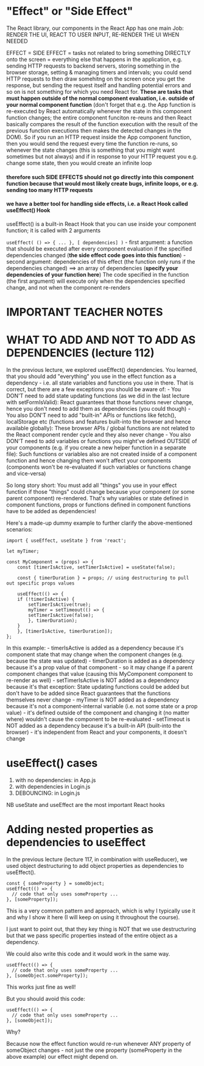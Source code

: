 # "Effect" or "Side Effect"


The React library, our components in the React App has one main Job: RENDER THE UI, REACT TO USER INPUT, RE-RENDER THE UI WHEN NEEDED

EFFECT = SIDE EFFECT = tasks not related to bring something DIRECTLY onto the screen = everything else that happens in the application, e.g. sending HTTP requests to backend servers, storing something in the browser storage, setting & managing timers and intervals; you could send HTTP requests to then draw somehitng on the screen once you get the response, but sending the request itself and handling potential errors and so on is not something for which you need React for. **These are tasks that must happen outside of the normal component evaluation, i.e. outside of your normal component function** (don't forget that e.g. the App function is re-executed by React automatically whenever the state in this component function changes; the entire component funciton re-reuns and then React basically compares the result of the function execution with the result of the previous function executions then makes the detected changes in the DOM). So if you run an HTTP request inside the App component function, then you would send the request every time the function re-runs, so whenever the state changes (this is something that you might want sometimes but not always) and if in response to your HTTP request you e.g. change some state, then you would create an infinite loop

#### therefore such SIDE EFFECTS should not go directly into this component function because that would most likely create bugs, infinite loops, or e.g. sending too many HTTP requests
#### we have a better tool for handling side effects, i.e. a React Hook called **useEffect() Hook**

useEffect() is a built-in React Hook that you can use inside your component function; it is called with 2 arguments

`useEffect( () => { ... }, [ dependencies] )`
    - first argument: a function that should be executed after every component evaluation if the specified dependencies changed (**the side effect code goes into this function**)
    - second argument: dependencies of this effect (the function only runs if the dependencies changed) ==> an array of dependencies (**specify your dependencies of your function here**)
The code specified in the function (the first argument) will execute only when the dependencies specified change, and not when the component re-renders

# IMPORTANT TEACHER NOTES
# WHAT TO ADD AND NOT TO ADD AS DEPENDENCIES (lecture 112)
In the previous lecture, we explored useEffect() dependencies.
You learned, that you should add "everything" you use in the effect function as a dependency - i.e. all state variables and functions you use in there.
That is correct, but there are a few exceptions you should be aware of:
      - You DON'T need to add state updating functions (as we did in the last lecture with setFormIsValid): React guarantees that those functions never change, hence you don't need to add them as dependencies (you could though)
      - You also DON'T need to add "built-in" APIs or functions like fetch(), localStorage etc (functions and features built-into the browser and hence available globally): These browser APIs / global functions are not related to the React component render cycle and they also never change
      - You also DON'T need to add variables or functions you might've defined OUTSIDE of your components (e.g. if you create a new helper function in a separate file): Such functions or variables also are not created inside of a component function and hence changing them won't affect your components (components won't be re-evaluated if such variables or functions change and vice-versa)

So long story short: You must add all "things" you use in your effect function if those "things" could change because your component (or some parent component) re-rendered. That's why variables or state defined in component functions, props or functions defined in component functions have to be added as dependencies!

Here's a made-up dummy example to further clarify the above-mentioned scenarios:

```
import { useEffect, useState } from 'react';
 
let myTimer;
 
const MyComponent = (props) => {
    const [timerIsActive, setTimerIsActive] = useState(false);
 
    const { timerDuration } = props; // using destructuring to pull out specific props values
 
    useEffect(() => {
    if (!timerIsActive) {
        setTimerIsActive(true);
        myTimer = setTimeout(() => {
        setTimerIsActive(false);
        }, timerDuration);
    }
    }, [timerIsActive, timerDuration]);
};

```

In this example:
    - timerIsActive is added as a dependency because it's component state that may change when the component changes (e.g. because the state was updated)
    - timerDuration is added as a dependency because it's a prop value of that component - so it may change if a parent component changes that value (causing this MyComponent component to re-render as well)
    - setTimerIsActive is NOT added as a dependency because it's that exception: State updating functions could be added but don't have to be added since React guarantees that the functions themselves never change
    - myTimer is NOT added as a dependency because it's not a component-internal variable (i.e. not some state or a prop value) - it's defined outside of the component and changing it (no matter where) wouldn't cause the component to be re-evaluated
    - setTimeout is NOT added as a dependency because it's a built-in API (built-into the browser) - it's independent from React and your components, it doesn't change


# useEffect() cases
1. with no dependencies: in App.js
2. with dependencies in Login.js
3. DEBOUNCING: in Login.js

NB useState and useEffect are the most important React hooks


# Adding nested properties as dependencies to useEffect

In the previous lecture (lecture 117, in combination with useReducer), we used object destructuring to add object properties as dependencies to useEffect().

    const { someProperty } = someObject;
    useEffect(() => {
      // code that only uses someProperty ...
    }, [someProperty]);

This is a very common pattern and approach, which is why I typically use it and why I show it here (I will keep on using it throughout the course).

I just want to point out, that they key thing is NOT that we use destructuring but that we pass specific properties instead of the entire object as a dependency.

We could also write this code and it would work in the same way.

    useEffect(() => {
      // code that only uses someProperty ...
    }, [someObject.someProperty]);

This works just fine as well!

But you should avoid this code:

    useEffect(() => {
      // code that only uses someProperty ...
    }, [someObject]);

Why?

Because now the effect function would re-run whenever ANY property of someObject changes - not just the one property (someProperty in the above example) our effect might depend on. 